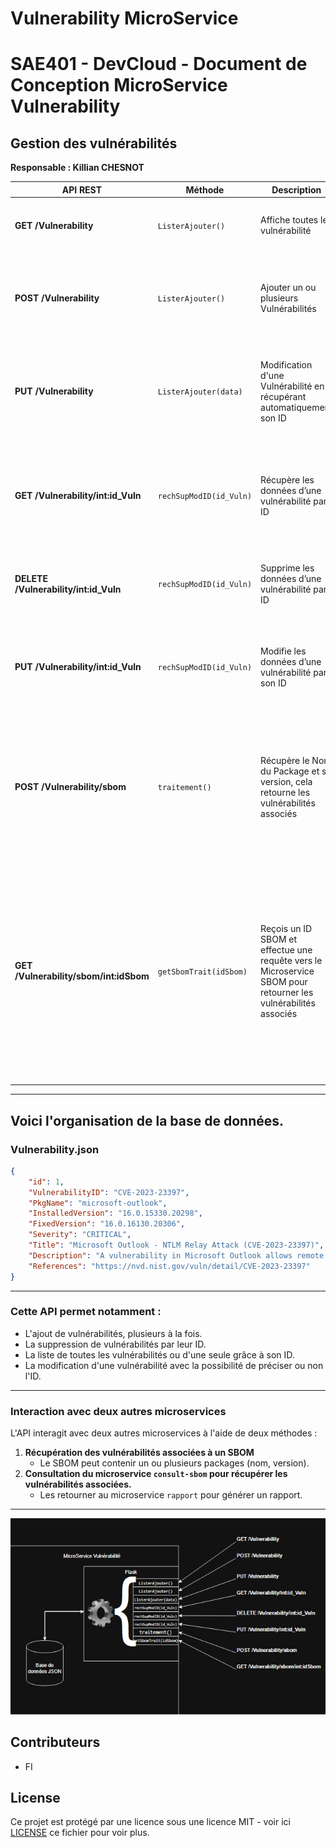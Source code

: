 
# Vulnerability MicroService

# SAE401 - DevCloud - Document de Conception MicroService Vulnerability


## Gestion des vulnérabilités
**Responsable : Killian CHESNOT**

| API REST | Méthode | Description | Code |
|----------|---------|-------------|-------------|
| **GET /Vulnerability** | `ListerAjouter()` | Affiche toutes les vulnérabilité | **200** : Succès <br> **500** : Erreur lors de la lecture du fichier JSON |
| **POST /Vulnerability** | `ListerAjouter()` | Ajouter un ou plusieurs Vulnérabilités | **200** : Ajout Réussi <br> **400** : Données invalides ou champs manquants <br> **422** : L'ID existe déjà |
| **PUT /Vulnerability** | `ListerAjouter(data)` | Modification d'une Vulnérabilité en récupérant automatiquement son ID|**200** : Mise à jour réussie. <br> **500** : Erreur de lecture de la base de données <br> **404** :  Aucune vulnérabilité avec cet ID |
| **GET /Vulnerability/int:id_Vuln** | `rechSupModID(id_Vuln)` | Récupère les données d’une vulnérabilité par ID | **200** : Retourne la vulnérabilité correspondante <br> **404** : Aucune vulnérabilité avec cet ID <br> **500**: Erreur de lecture de la base de données| 
| **DELETE /Vulnerability/int:id_Vuln** | `rechSupModID(id_Vuln)` | Supprime les données d’une vulnérabilité par ID | **200** : Suppression réussie <br> **500** : Vulnérabilité non supprimé |
| **PUT /Vulnerability/int:id_Vuln** | `rechSupModID(id_Vuln)` | Modifie les données d’une vulnérabilité par son ID | **200** : Mise à jour réussie <br> **404** :  Aucune vulnérabilité avec cet ID <br> **500**: Erreur de lecture de la base de données |
| **POST /Vulnerability/sbom** | `traitement()` | Récupère le Nom du Package et sa version, cela retourne les vulnérabilités associés | **200** :Retourne les vulnérabilités correspondant au SBOM <br> **404** :  Aucune vulnérabilité correspondante trouvée <br> **400** : Clés manquantes dans l'entrée JSON |
| **GET /Vulnerability/sbom/int:idSbom** | `getSbomTrait(idSbom)` | Reçois un ID SBOM et effectue une requête vers le Microservice SBOM pour retourner les vulnérabilités associés | **200** :Retourne les vulnérabilités associées au SBOM <br> **404** :  Aucune vulnérabilité correspondante trouvée <br> **400** : Clés manquantes dans les données récupérées <br> **500**: Erreur de lecture de la base de données <br> **420**: Erreur de liaison du microservice |
---
## Voici l'organisation de la base de données.

### **Vulnerability.json**  
```json
{
    "id": 1,
    "VulnerabilityID": "CVE-2023-23397",
    "PkgName": "microsoft-outlook",
    "InstalledVersion": "16.0.15330.20298",
    "FixedVersion": "16.0.16130.20306",
    "Severity": "CRITICAL",
    "Title": "Microsoft Outlook - NTLM Relay Attack (CVE-2023-23397)",
    "Description": "A vulnerability in Microsoft Outlook allows remote attackers to perform NTLM relay attacks by sending specially crafted emails, leading to privilege escalation.",
    "References": "https://nvd.nist.gov/vuln/detail/CVE-2023-23397"
}
```

---

### **Cette API permet notamment :**  
- L'ajout de vulnérabilités, plusieurs à la fois.  
- La suppression de vulnérabilités par leur ID.  
- La liste de toutes les vulnérabilités ou d'une seule grâce à son ID.  
- La modification d'une vulnérabilité avec la possibilité de préciser ou non l'ID.  

---

### **Interaction avec deux autres microservices**  
L'API interagit avec deux autres microservices à l'aide de deux méthodes :  

1. **Récupération des vulnérabilités associées à un SBOM**  
   - Le SBOM peut contenir un ou plusieurs packages (nom, version).  
2. **Consultation du microservice `consult-sbom` pour récupérer les vulnérabilités associées.**  
   - Les retourner au microservice `rapport` pour générer un rapport.
---

![Représentation du MicroService Vulnérabilité](Exemple.jpg)

## Contributeurs

- FI

## License

Ce projet est protégé par une licence sous une licence MIT - voir ici [LICENSE](LICENSE) ce fichier pour voir plus.
